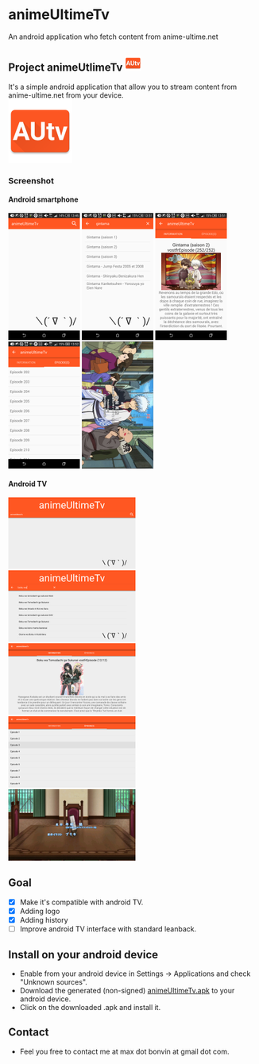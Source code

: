 # animeUltimeTv
An android application who fetch content from anime-ultime.net

## Project animeUtlimeTv <img src="https://github.com/Alaanor/animeUltimeTv/blob/master/img/icon.png?raw=true" height="32px"/>
It's a simple android application that allow you to stream content from anime-ultime.net from your device.<br>
<img src="https://github.com/Alaanor/animeUltimeTv/blob/master/img/icon.png?raw=true" height="128px"/>

### Screenshot
#### Android smartphone

<p float="left">
  <img src="https://raw.githubusercontent.com/Alaanor/animeUltimeTv/master/img/screenshot01.png" height="256"/>
  <img src="https://raw.githubusercontent.com/Alaanor/animeUltimeTv/master/img/screenshot02.png" height="256"/>
  <img src="https://raw.githubusercontent.com/Alaanor/animeUltimeTv/master/img/screenshot03.png" height="256"/>
  <img src="https://raw.githubusercontent.com/Alaanor/animeUltimeTv/master/img/screenshot04.png" height="256"/>
  <img src="https://raw.githubusercontent.com/Alaanor/animeUltimeTv/master/img/screenshot05.png" height="256"/>
</p>

#### Android TV
<p float="left">
  <img src="https://raw.githubusercontent.com/Alaanor/animeUltimeTv/master/img/screenshotTv01.png" width="256"/>
  <img src="https://raw.githubusercontent.com/Alaanor/animeUltimeTv/master/img/screenshotTv02.png" width="256"/>
  <img src="https://raw.githubusercontent.com/Alaanor/animeUltimeTv/master/img/screenshotTv03.png" width="256"/>
  <img src="https://raw.githubusercontent.com/Alaanor/animeUltimeTv/master/img/screenshotTv04.png" width="256"/>
  <img src="https://raw.githubusercontent.com/Alaanor/animeUltimeTv/master/img/screenshotTv05.png" width="256"/>
</p>

## Goal
 * [x] Make it's compatible with android TV.
 * [x] Adding logo
 * [x] Adding history
 * [ ] Improve android TV interface with standard leanback.

## Install on your android device
 * Enable from your android device in Settings -> Applications and check "Unknown sources".
 * Download the generated (non-signed) [animeUltimeTv.apk](https://github.com/Alaanor/animeUltimeTv/blob/master/animeUltimeTv.apk?raw=true) to your android device.
 * Click on the downloaded .apk and install it.

## Contact
 * Feel you free to contact me at max dot bonvin at gmail dot com.
